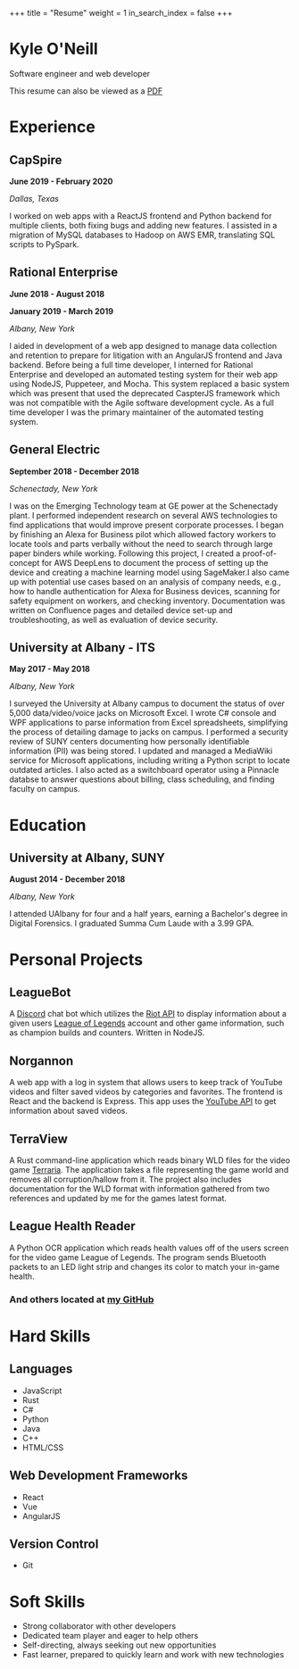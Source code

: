 +++
title = "Resume"
weight = 1
in_search_index = false
+++

# Kyle O'Neill

Software engineer and web developer

This resume can also be viewed as a [PDF](/resume_kyleoneill.pdf)

# Experience

## CapSpire

**June 2019 - February 2020**

*Dallas, Texas*

I worked on web apps with a ReactJS frontend and Python backend for multiple clients, both fixing bugs and adding new features. I assisted in a migration of MySQL databases to Hadoop on AWS EMR, translating SQL scripts to PySpark.

## Rational Enterprise

**June 2018 - August 2018**

**January 2019 - March 2019**

*Albany, New York*

I aided in development of a web app designed to manage data collection and retention to prepare for litigation with an AngularJS frontend and Java backend. Before being a full time developer, I interned for Rational Enterprise and developed an automated testing system for their web app using NodeJS, Puppeteer, and Mocha. This system replaced a basic system which was present that used the deprecated CaspterJS framework which was not compatible with the Agile software development cycle. As a full time developer I was the primary maintainer of the automated testing system.

## General Electric

**September 2018 - December 2018**

*Schenectady, New York*

I was on the Emerging Technology team at GE power at the Schenectady plant. I performed independent research on several AWS technologies to find applications that would improve present corporate processes. I began by finishing an Alexa for Business pilot which allowed factory workers to locate tools and parts verbally without the need to search through large paper binders while working. Following this project, I created a proof-of-concept for AWS DeepLens to document the process of setting up the device and creating a machine learning model using SageMaker.I also came up with potential use cases based on an analysis of company needs, e.g., how to handle authentication for Alexa for Business devices, scanning for safety equipment on workers, and checking inventory. Documentation was written on Confluence pages and detailed device set-up and troubleshooting, as well as evaluation of device security.

## University at Albany - ITS

**May 2017 - May 2018**

*Albany, New York*

I surveyed the University at Albany campus to document the status of over 5,000 data/video/voice jacks on Microsoft Excel. I wrote C# console and WPF applications to parse information from Excel spreadsheets, simplifying the process of detailing damage to jacks on campus. I performed a security review of SUNY centers documenting how personally identifiable information (PII) was being stored. I updated and managed a MediaWiki service for Microsoft applications, including writing a Python script to locate outdated articles. I also acted as a switchboard operator using a Pinnacle databse to answer questions about billing, class scheduling, and finding faculty on campus.

# Education

## University at Albany, SUNY

**August 2014 - December 2018**

*Albany, New York*

I attended UAlbany for four and a half years, earning a Bachelor's degree in Digital Forensics. I graduated Summa Cum Laude with a 3.99 GPA.

# Personal Projects

## LeagueBot

A [Discord](https://discord.com/) chat bot which utilizes the [Riot API](https://developer.riotgames.com/) to display information about a given users [League of Legends](https://na.leagueoflegends.com/en-us/) account and other game information, such as champion builds and counters. Written in NodeJS.

## Norgannon

A web app with a log in system that allows users to keep track of YouTube videos and filter saved videos by categories and favorites. The frontend is React and the backend is Express. This app uses the [YouTube API](https://developers.google.com/youtube) to get information about saved videos.

## TerraView

A Rust command-line application which reads binary WLD files for the video game [Terraria](https://terraria.org/). The application takes a file representing the game world and removes all corruption/hallow from it. The project also includes documentation for the WLD format with information gathered from two references and updated by me for the games latest format.

## League Health Reader

A Python OCR application which reads health values off of the users screen for the video game League of Legends. The program sends Bluetooth packets to an LED light strip and changes its color to match your in-game health.

### And others located at [my GitHub](https://github.com/kyleoneill)

# Hard Skills

## Languages

- JavaScript
- Rust
- C#
- Python
- Java
- C++
- HTML/CSS

## Web Development Frameworks

- React
- Vue
- AngularJS

## Version Control

- Git

# Soft Skills

- Strong collaborator with other developers
- Dedicated team player and eager to help others
- Self-directing, always seeking out new opportunities
- Fast learner, prepared to quickly learn and work with new technologies